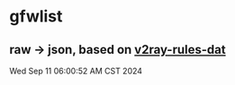 # gfwlist
## raw -> json, based on [v2ray-rules-dat](https://github.com/Loyalsoldier/v2ray-rules-dat)
Wed Sep 11 06:00:52 AM CST 2024

